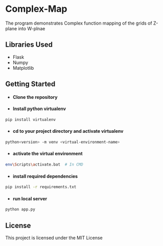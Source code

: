 # Complex-Map

The program demonstrates Complex function mapping of the grids of Z-plane into W-plnae 


## Libraries Used

* Flask
* Numpy
* Matplotlib
## Getting Started

* #### Clone the repository

* #### Install python virtualenv
```bash
pip install virtualenv
```
* #### cd to your project directory and activate virtualenv
```bash
python<version> -m venv <virtual-environment-name>
```
* #### activate the virtual environment
```bash 
env\Scripts\activate.bat  # In CMD
```
* #### install required dependencies
```bash 
pip install -r requirements.txt
```
* #### run local server
```bash 
python app.py
```
## License

This project is licensed  under the MIT License 

